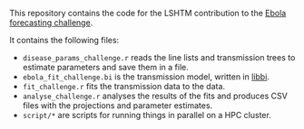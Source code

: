 This repository contains the code for the LSHTM contribution to the [Ebola forecasting challenge](http://www.ebola-challenge.org).

It contains the following files:

* ```disease_params_challenge.r``` reads the line lists and transmission trees to estimate parameters and save them in a file.
* ```ebola_fit_challenge.bi``` is the transmission model, written in [libbi](http://libbi.org).
* ```fit_challenge.r``` fits the transmission data to the data.
* ```analyse_challenge.r``` analyses the results of the fits and produces CSV files with the projections and parameter estimates.
* ```script/*``` are scripts for running things in parallel on a HPC cluster.
